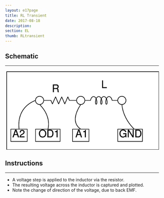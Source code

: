 ```yaml
---
layout: e17page
title: RL Transient
date: 2017-08-18
description: 
section: EL
thumb: RLtransient
---
```


## Schematic
___

![](images/schematics/RLtransient.png)

## Instructions
___
- A voltage step is applied to the inductor via the resistor.
- The resulting voltage across the inductor is captured and plotted.
- Note the change of direction of the voltage, due to back EMF.

